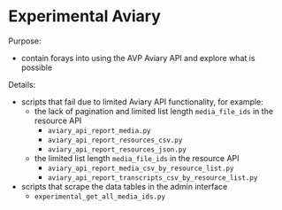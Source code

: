 # Experimental Aviary

Purpose:

* contain forays into using the AVP Aviary API and explore what is possible

Details:

* scripts that fail due to limited Aviary API functionality, for example:
  * the lack of pagination and limited list length `media_file_ids` in the resource API
    * `aviary_api_report_media.py`
    * `aviary_api_report_resources_csv.py`
    * `aviary_api_report_resources_json.py`
  * the limited list length `media_file_ids` in the resource API
    * `aviary_api_report_media_csv_by_resource_list.py`
    * `aviary_api_report_transcripts_csv_by_resource_list.py`
* scripts that scrape the data tables in the admin interface
  * `experimental_get_all_media_ids.py`
